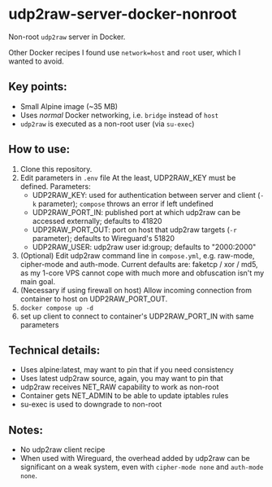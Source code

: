 # udp2raw-server-docker-nonroot
Non-root `udp2raw` server in Docker.

Other Docker recipes I found use `network=host` and `root` user, which I wanted to avoid.

## Key points:
- Small Alpine image (~35 MB)
- Uses _normal_ Docker networking, i.e. `bridge` instead of `host`
- `udp2raw` is executed as a non-root user (via `su-exec`)

## How to use:
1. Clone this repository.
2. Edit parameters in `.env` file
   At the least, UDP2RAW_KEY must be defined.
   Parameters:
   - UDP2RAW_KEY:             used for authentication between server and client (`-k` parameter); `compose` throws an error if left undefined
   - UDP2RAW_PORT_IN:         published port at which udp2raw can be accessed externally; defaults to 41820
   - UDP2RAW_PORT_OUT:        port on host that udp2raw targets (`-r` parameter); defaults to Wireguard's 51820
   - UDP2RAW_USER:            udp2raw user id:group; defaults to "2000:2000"
3. (Optional) Edit udp2raw command line in `compose.yml`, e.g. raw-mode, cipher-mode and auth-mode.
   Current defaults are: faketcp / xor / md5, as my 1-core VPS cannot cope with much more and obfuscation isn't my main goal.
4. (Necessary if using firewall on host) Allow incoming connection from container to host on UDP2RAW_PORT_OUT.
5. `docker compose up -d`
6. set up client to connect to container's UDP2RAW_PORT_IN with same parameters

## Technical details:
- Uses alpine:latest, may want to pin that if you need consistency
- Uses latest udp2raw source, again, you may want to pin that
- udp2raw receives NET_RAW capability to work as non-root
- Container gets NET_ADMIN to be able to update iptables rules
- su-exec is used to downgrade to non-root

## Notes:
- No udp2raw client recipe
- When used with Wireguard, the overhead added by udp2raw can be significant on a weak system, even with `cipher-mode none` and `auth-mode none`.
